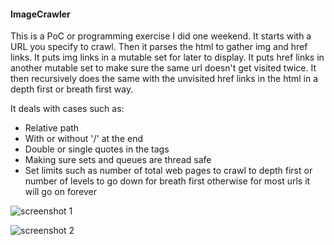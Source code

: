#### ImageCrawler
This is a PoC or programming exercise I did one weekend. It starts with a URL you specify to crawl. Then it parses the html to gather img and href links. It puts img links in a mutable set for later to display. It puts href links in another mutable set to make sure the same url doesn't get visited twice. It then recursively does the same with the unvisited href links in the html in a depth first or breath first way.

It deals with cases such as:
* Relative path
* With or without '/' at the end
* Double or single quotes in the tags
* Making sure sets and queues are thread safe
* Set limits such as number of total web pages to crawl to depth first or number of levels to go down for breath first otherwise for most urls it will go on forever

![screenshot 1](http://mayuliang.com/documents/images/crawler1.png "screenshot 1")

![screenshot 2](http://mayuliang.com/documents/images/crawler2.png "screenshot 2")